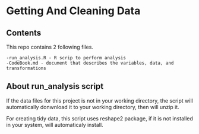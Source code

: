 # Getting And Cleaning Data
## Contents

This repo contains 2 following files.

    -run_analysis.R - R scrip to perform analysis
    -CodeBook.md - document that describes the variables, data, and transformations

## About run_analysis script

If the data files for this project is not in your working directory, the script will automatically donwnload it to your working directory, then will unzip it.

For creating tidy data, this script uses reshape2 package, if it is not installed in your system, will automaticaly install.